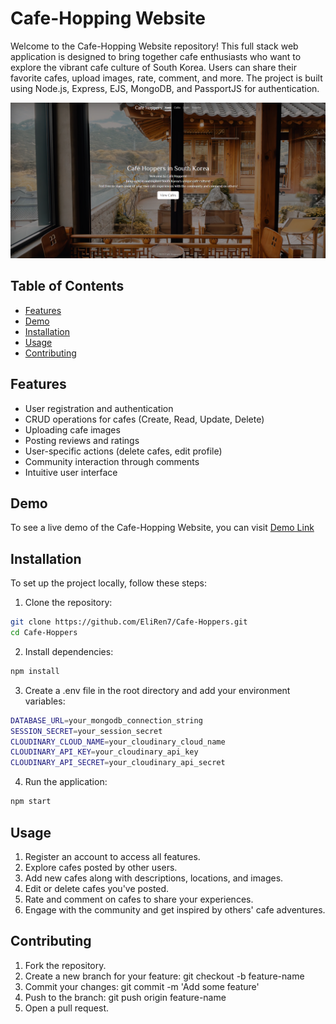 # Cafe-Hopping Website

Welcome to the Cafe-Hopping Website repository! This full stack web application is designed to bring together cafe enthusiasts who want to explore the vibrant cafe culture of South Korea. Users can share their favorite cafes, upload images, rate, comment, and more. The project is built using Node.js, Express, EJS, MongoDB, and PassportJS for authentication.

![Cafe-Hopping Banner](/public/stylesheets/cafehopping.png)

## Table of Contents

- [Features](#features)
- [Demo](#demo)
- [Installation](#installation)
- [Usage](#usage)
- [Contributing](#contributing)

## Features

- User registration and authentication
- CRUD operations for cafes (Create, Read, Update, Delete)
- Uploading cafe images
- Posting reviews and ratings
- User-specific actions (delete cafes, edit profile)
- Community interaction through comments
- Intuitive user interface

## Demo

To see a live demo of the Cafe-Hopping Website, you can visit [Demo Link](https://cafe-hoppers.onrender.com)

## Installation

To set up the project locally, follow these steps:

1. Clone the repository:
  ```bash
  git clone https://github.com/EliRen7/Cafe-Hoppers.git
  cd Cafe-Hoppers
```

2. Install dependencies:
  ```bash
  npm install
```

3. Create a .env file in the root directory and add your environment variables:
  ```bash
  DATABASE_URL=your_mongodb_connection_string
  SESSION_SECRET=your_session_secret
  CLOUDINARY_CLOUD_NAME=your_cloudinary_cloud_name
  CLOUDINARY_API_KEY=your_cloudinary_api_key
  CLOUDINARY_API_SECRET=your_cloudinary_api_secret
```

4. Run the application:
  ```bash
  npm start
```

## Usage

  1. Register an account to access all features.
  2. Explore cafes posted by other users.
  3. Add new cafes along with descriptions, locations, and images.
  4. Edit or delete cafes you've posted.
  5. Rate and comment on cafes to share your experiences.
  6. Engage with the community and get inspired by others' cafe adventures.

## Contributing
  1. Fork the repository.
  2. Create a new branch for your feature: git checkout -b feature-name
  3. Commit your changes: git commit -m 'Add some feature'
  4. Push to the branch: git push origin feature-name
  5. Open a pull request.


